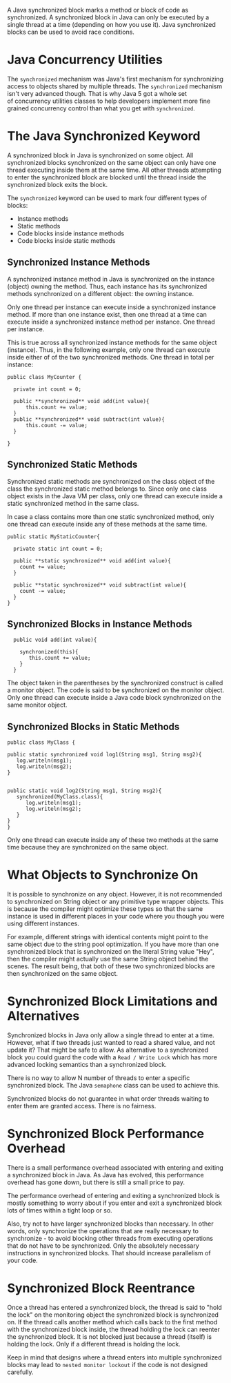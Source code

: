 A Java synchronized block marks a method or block of code as synchronized. A synchronized block in Java can only be executed by a single thread at a time (depending on how you use it). Java synchronized blocks can be used to avoid race conditions.

# Java Concurrency Utilities
The `synchronized` mechanism was Java's first mechanism for synchronizing access to objects shared by multiple threads. The `synchronized` mechanism isn't very advanced though. That is why Java 5 got a whole set of concurrency utilities classes to help developers implement more fine grained concurrency control than what you get with `synchronized`.

# The Java Synchronized Keyword
A synchronized block in Java is synchronized on some object. All synchronized blocks synchronized on the same object can only have one thread executing inside them at the same time. All other threads attempting to enter the synchronized block are blocked until the thread inside the synchronized block exits the block.

The `synchronized` keyword can be used to mark four different types of blocks:
* Instance methods
* Static methods
* Code blocks inside instance methods
* Code blocks inside static methods

## Synchronized Instance Methods
A synchronized instance method in Java is synchronized on the instance (object) owning the method. Thus, each instance has its synchronized methods synchronized on a different object: the owning instance.

Only one thread per instance can execute inside a synchronized instance method. If more than one instance exist, then one thread at a time can execute inside a synchronized instance method per instance. One thread per instance.

This is true across all synchronized instance methods for the same object (instance). Thus, in the following example, only one thread can execute inside either of of the two synchronized methods. One thread in total per instance:
```
public class MyCounter {

  private int count = 0;

  public **synchronized** void add(int value){
      this.count += value;
  }
  public **synchronized** void subtract(int value){
      this.count -= value;
  }

}
```
## Synchronized Static Methods
Synchronized static methods are synchronized on the class object of the class the synchronized static method belongs to. Since only one class object exists in the Java VM per class, only one thread can execute inside a static synchronized method in the same class.

In case a class contains more than one static synchronized method, only one thread can execute inside any of these methods at the same time.
```
public static MyStaticCounter{

  private static int count = 0;

  public **static synchronized** void add(int value){
    count += value;
  }

  public **static synchronized** void subtract(int value){
    count -= value;
  }
}
```

## Synchronized Blocks in Instance Methods
```
  public void add(int value){

    synchronized(this){
       this.count += value;   
    }
  }
```
The object taken in the parentheses by the synchronized construct is called a monitor object. The code is said to be synchronized on the monitor object. Only one thread can execute inside a Java code block synchronized on the same monitor object.

## Synchronized Blocks in Static Methods
```
public class MyClass {

public static synchronized void log1(String msg1, String msg2){
   log.writeln(msg1);
   log.writeln(msg2);
}


public static void log2(String msg1, String msg2){
   synchronized(MyClass.class){
	  log.writeln(msg1);
	  log.writeln(msg2);  
   }
}
}
```
Only one thread can execute inside any of these two methods at the same time because they are synchronized on the same object.

# What Objects to Synchronize On
It is possible to synchronize on any object. However, it is not recommended to synchronized on String object or any primitive type wrapper objects. This is because the compiler might optimize these types so that the same instance is used in different places in your code where you though you were using different instances. 

For example, different strings with identical contents might point to the same object due to the string pool optimization. If you have more than one synchronized block that is synchronized on the literal String value "Hey", then the compiler might actually use the same String object behind the scenes. The result being, that both of these two synchronized blocks are then synchronized on the same object.


# Synchronized Block Limitations and Alternatives
Synchronized blocks in Java only allow a single thread to enter at a time. However, what if two threads just wanted to read a shared value, and not update it? That might be safe to allow. As alternative to a synchronized block you could guard the code with a `Read / Write Lock` which has more advanced locking semantics than a synchronized block.

There is no way to allow N number of threads to enter a specific synchronized block. The Java `semaphone` class can be used to achieve this.

Synchronized blocks do not guarantee in what order threads waiting to enter them are granted access. There is no fairness.

# Synchronized Block Performance Overhead
There is a small performance overhead associated with entering and exiting a synchronized block in Java. As Java has evolved, this performance overhead has gone down, but there is still a small price to pay.

The performance overhead of entering and exiting a synchronized block is mostly something to worry about if you enter and exit a synchronized block lots of times within a tight loop or so.

Also, try not to have larger synchronized blocks than necessary. In other words, only synchronize the operations that are really necessary to synchronize - to avoid blocking other threads from executing operations that do not have to be synchronized. Only the absolutely necessary instructions in synchronized blocks. That should increase parallelism of your code.

# Synchronized Block Reentrance
Once a thread has entered a synchronized block, the thread is said to "hold the lock" on the monitoring object the synchronized block is synchronized on. If the thread calls another method which calls back to the first method with the synchronized block inside, the thread holding the lock can reenter the synchronized block. It is not blocked just because a thread (itself) is holding the lock. Only if a different thread is holding the lock.

Keep in mind that designs where a thread enters into multiple synchronized blocks may lead to `nested monitor lockout` if the code is not designed carefully.
